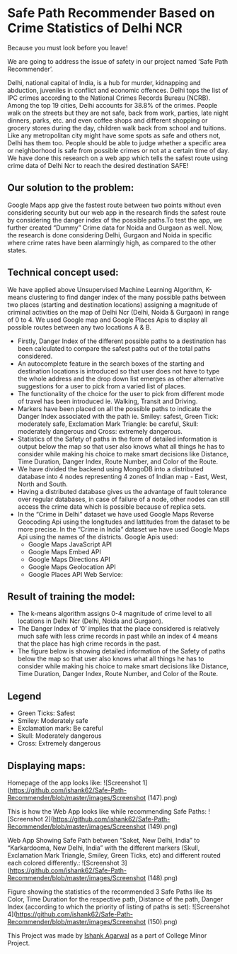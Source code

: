 # Safe Path Recommender Based on Crime Statistics of Delhi NCR
Because you must look before you leave!


We are going to address the issue of safety in our project named ‘Safe Path Recommender’.

Delhi, national capital of India, is a hub for murder, kidnapping and abduction, juveniles in conflict and economic offences. Delhi tops the list of IPC crimes according to the National Crimes Records Bureau (NCRB). Among the top 19 cities, Delhi accounts for 38.8% of the crimes.
People walk on the streets but they are not safe, back from work, parties, late night dinners, parks, etc. and even coffee shops and different shopping or grocery stores during the day, children walk back from school and tuitions. Like any metropolitan city might have some spots as safe and others not, Delhi has them too. People should be able to judge whether a specific area or neighborhood is safe from possible crimes or not at a certain time of day. We have done this research on a web app which tells the safest route using crime data of Delhi Ncr to reach the desired destination SAFE!


## Our solution to the problem:

Google Maps app give the fastest route between two points without even considering security but our web app in the research finds the safest route by considering the danger index of the possible paths.To test the app, we further created “Dummy” Crime data for Noida and Gurgaon as well. Now, the research is done considering Delhi, Gurgaon and Noida in specific where crime rates have been alarmingly high, as compared to the other states.


## Technical concept used:

We have applied above Unsupervised Machine Learning Algorithm, K-means clustering to find danger index of the many possible paths between two places (starting and destination locations) assigning a magnitude of  criminal activities on the  map  of  Delhi Ncr (Delhi, Noida & Gurgaon)  in range of 0 to 4. We used Google map and Google Places Apis to display all possible routes between any two locations A & B.
* Firstly, Danger Index of the different possible paths to a destination has been calculated to compare the safest paths out of the total paths considered. 
* An autocomplete feature in the search boxes of the starting and destination locations is introduced so that user does not have to type the whole address and the drop down list emerges as other alternative suggestions for a user to pick from a varied list of places. 
* The functionality of the choice for the user to pick from different mode of travel has been introduced ie. Walking, Transit and Driving.
* Markers have been placed on all the possible paths to indicate the Danger Index associated with the path ie. Smiley: safest, Green Tick: moderately safe, Exclamation Mark Triangle: be careful, Skull: moderately dangerous and Cross: extremely dangerous.
* Statistics of the Safety of paths in the form of detailed information is output below the map so that user also knows what all things he has to consider while making his choice to make smart decisions like Distance, Time Duration, Danger Index, Route Number, and Color of the Route.
* We have divided the backend using MongoDB into a distributed database into 4 nodes representing 4 zones of Indian map - East, West, North and South. 
* Having a distributed database gives us the advantage of fault tolerance over regular databases, in case of failure of a node, other nodes can still access the crime data which is possible because of replica sets. 
* In the “Crime in Delhi” dataset we have used Google Maps Reverse Geocoding Api using the longitudes and lattitudes from the dataset to be more precise. In the “Crime in India” dataset we have used Google Maps Api using the names of the districts. Google Apis used:
  *	Google Maps JavaScript API
  *	Google Maps Embed API
  *	Google Maps Directions API
  *	Google Maps Geolocation API
  *	Google Places API Web Service: 

## Result of training the model:

- The k-means algorithm assigns 0-4 magnitude of crime level to all locations in Delhi Ncr (Delhi, Noida and Gurgaon).
- The Danger Index of ‘0’ implies that the place considered is relatively much safe with less crime records in past while an index of 4 means that the place has high crime records in the past.
- The figure below is showing detailed information of the Safety of paths  below the map so that user also knows what all things he has to consider while making his choice to make smart decisions like Distance, Time Duration, Danger Index, Route Number, and Color of the Route.

## Legend
- Green Ticks: Safest
- Smiley: Moderately safe
- Exclamation mark: Be careful
- Skull: Moderately dangerous
- Cross: Extremely dangerous

## Displaying maps:
Homepage of the app looks like:
![Screenshot 1](https://github.com/ishank62/Safe-Path-Recommender/blob/master/images/Screenshot (147).png)


This is how the Web App looks like while recommending Safe Paths:
![Screenshot 2](https://github.com/ishank62/Safe-Path-Recommender/blob/master/images/Screenshot (149).png)


Web App Showing Safe Path between “Saket, New Delhi, India” to “Karkardooma, New Delhi, India” with the different markers (Skull, Exclamation Mark Triangle, Smiley, Green Ticks, etc) and different routed each colored differently.:
![Screenshot 3](https://github.com/ishank62/Safe-Path-Recommender/blob/master/images/Screenshot (148).png)


Figure showing the statistics of the recommended 3 Safe Paths like its Color, Time Duration for the respective path, Distance of the path, Danger Index (according to which the priority of listing of paths is set):
![Screenshot 4](https://github.com/ishank62/Safe-Path-Recommender/blob/master/images/Screenshot (150).png)



This Project was made by [Ishank Agarwal](https://www.github.com/ishank62) as a part of College Minor Project.